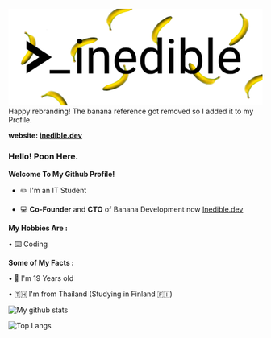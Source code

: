 ![inedible-banner](https://raw.githubusercontent.com/puntawatsub/profileimage/main/logo.svg)
Happy rebranding! The banana reference got removed so I added it to my Profile.

**website: [inedible.dev](https://inedible.dev)**
### **Hello! Poon Here.**

**Welcome To My Github Profile!**
  
  - ✏️ I'm an IT Student
  
  - 💻 **Co-Founder** and **CTO** of Banana Development now [Inedible.dev](https://github.com/Banana-Development)

**My Hobbies Are :**
   
   • ⌨️ Coding
  
**Some of My Facts :**

   • 💩 I'm 19 Years old
   
   • 🇹🇭 I'm from Thailand (Studying in Finland 🇫🇮)

   ![My github stats](https://github-readme-stats.vercel.app/api?username=puntawatsub&show_icons=true)
   
   ![Top Langs](https://github-readme-stats.vercel.app/api/top-langs/?username=puntawatsub)
